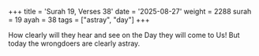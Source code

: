 +++
title = 'Surah 19, Verses 38'
date = '2025-08-27'
weight = 2288
surah = 19
ayah = 38
tags = ["astray", "day"]
+++

How clearly will they hear and see on the Day they will come to Us! But today the wrongdoers are clearly astray.